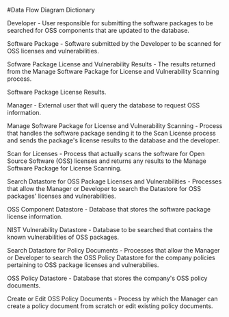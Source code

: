 #Data Flow Diagram Dictionary

Developer - User responsible for submitting the software packages to be searched for OSS components that are updated to the database.

Software Package - Software submitted by the Developer to be scanned for OSS licenses and vulnerabilities.

Sofware Package License and Vulnerability Results - The results returned from the Manage Software Package for License and Vulnerability Scanning process.

Software Package License Results.

Manager - External user that will query the database to request OSS information.

Manage Software Package for License and Vulnerability Scanning - Process that handles the software package sending it to the Scan License process and sends the package's license results to the database and the developer.

Scan for Licenses - Process that actually scans the software for Open Source Software (OSS) licenses and returns any results to the Manage Software Package for License Scanning.

Search Datastore for OSS Package Licenses and Vulnerabilities - Processes that allow the Manager or Developer to search the Datastore for OSS packages' licenses and vulnerabilities.

OSS Component Datastore - Database that stores the software package license information.

NIST Vulnerability Datastore - Database to be searched that contains the known vulnerabilities of OSS packages.

Search Datastore for Policy Documents - Processes that allow the Manager or Developer to search the OSS Policy Datastore for the company policies pertaining to OSS package licenses and vulnerabilies.

OSS Policy Datastore - Database that stores the company's OSS policy documents.

Create or Edit OSS Policy Documents - Process by which the Manager can create a policy document from scratch or edit existing policy documents.
